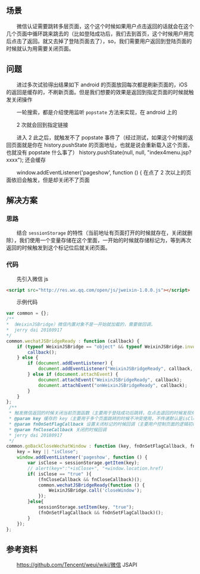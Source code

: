 ## 场景

　　微信认证需要跳转多层页面，这个这个时候如果用户点击返回的话就会在这个几个页面中循环跳来跳去的（比如登陆成功后，我们去到首页，这个时候用户用完后点击了返回。就又去掉了登陆页面去了），so，我们需要用户返回到登陆页面的时候就认为用需要关闭页面。

## 问题

　　进过多次试验得出结果如下
android 的页面放回每次都是刷新页面的，iOS 的返回是缓存的，不刷新页面。但是我们想要的效果是返回到指定页面的时候就触发关闭操作

　　一轮搜索，都是介绍使用监听 `popstate` 方法来实现，在 android 上的

　　2 次就会回到指定链接

　　进入 2 此之后，就触发不了 popstate 事件了（经过测试，如果这个时候的返回页面就是你在 history.pushState 的页面地址，也就是说会重新载入这个页面，也就没有 popstate 什么事了）
history.pushState(null, null, "index4menu.jsp?xxxx"); 还会缓存

　　window.addEventListener('pageshow', function () {
在点了 2 次以上的页面依旧会触发，但是却关闭不了页面

## 解决方案

### 思路

　　结合 `sessionStorage` 的特性（当前地址有页面打开的时候就存在，关闭就删除），我们使用一个变量存储在这个里面，一开始的时候就存储标记为，等到再次返回的时候触发到这个标记位后就关闭页面。

### 代码

　　先引入微信 js

```html
<script src="http://res.wx.qq.com/open/js/jweixin-1.0.0.js"></script>
```

　　示例代码

```javascript
var common = {};
/**
* （WeixinJSBridge）微信内置对象不是一开始就加载的，需要做回调，
*  jerry dai 20180917
*/
common.wechatJSBridgeReady : function (callback) {
    if (typeof WeixinJSBridge == "object" && typeof WeixinJSBridge.invoke == "function") {
        callback();
    } else {
        if (document.addEventListener) {
            document.addEventListener("WeixinJSBridgeReady", callback, false);
        } else if (document.attachEvent) {
            document.attachEvent("WeixinJSBridgeReady", callback);
            document.attachEvent("onWeixinJSBridgeReady", callback);
        }
    }
};
 /**
 * 触发微信返回的时候关闭当前页面函数（主要用于登陆成功后跳转，在点击退回的时候发现停留在了跳转页面中）
 * @param key 缓存的 key（主要用于多个页面跳转的时候不冲突使用，不传递默认是isClose ）
 * @param fnOnSetFlagCallback 设置关闭标记的时候回调（主要用户控制页面的逻辑初始化）
 * @param fnCloseCallback 关闭的时候回调
 * jerry dai 20180917
 */
common.goBackCloseWechatWindow : function (key, fnOnSetFlagCallback, fnCloseCallback) {
	key = key || "isClose";
    window.addEventListener('pageshow', function () {
        var isClose = sessionStorage.getItem(key);
        // alert(key+":"+isClose+", "+window.location.href)
        if( isClose == "true" ){
            (fnCloseCallback && fnCloseCallback)();
            common.wechatJSBridgeReady(function () {
                WeixinJSBridge.call('closeWindow');
            });
        }else{
            sessionStorage.setItem(key, "true");
			(fnOnSetFlagCallback && fnOnSetFlagCallback)();
        }
    });
};

```

## 参考资料

　　https://github.com/Tencent/weui/wiki/微信 JSAPI
